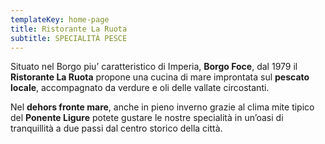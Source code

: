 ```yaml
---
templateKey: home-page
title: Ristorante La Ruota
subtitle: SPECIALITÀ PESCE
---
```

Situato nel Borgo piu’ caratteristico di Imperia, **Borgo Foce**, dal 1979 il **Ristorante La Ruota** propone una cucina di mare improntata sul **pescato locale**, accompagnato da verdure e oli delle vallate circostanti.

Nel **dehors fronte mare**, anche in pieno inverno grazie al clima mite tipico del **Ponente Ligure** potete gustare le nostre specialità in un’oasi di tranquillità a due passi dal centro storico della città.
